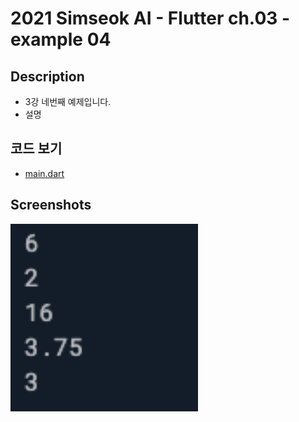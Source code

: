 # 2021 Simseok AI - Flutter ch.03 - example 04

## Description
 - 3강 네번째 예제입니다.
 - 설명

## 코드 보기
 - [main.dart](https://github.com/DokySp/2021-Simseok-AI-Class-Flutter/blob/main/examples/ex_ch03-04/main.dart)

## Screenshots

<img src = "https://github.com/DokySp/2021-Simseok-AI-Class-Flutter/blob/main/examples/ex_ch03-04/document/ex01.png?raw=true" width = 300>
